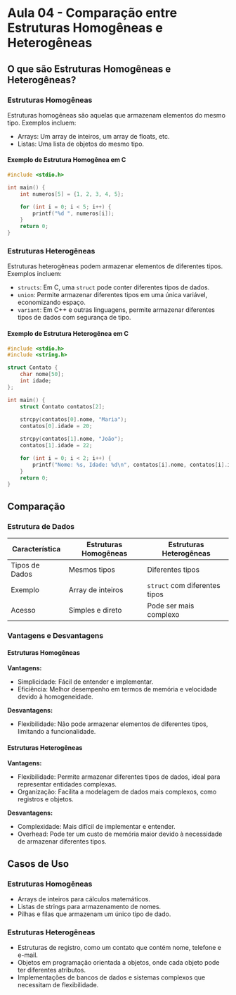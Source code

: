 # Aula 04 - Comparação entre Estruturas Homogêneas e Heterogêneas

## O que são Estruturas Homogêneas e Heterogêneas?

### Estruturas Homogêneas

Estruturas homogêneas são aquelas que armazenam elementos do mesmo tipo. Exemplos incluem:

- Arrays: Um array de inteiros, um array de floats, etc.
- Listas: Uma lista de objetos do mesmo tipo.

#### Exemplo de Estrutura Homogênea em C

```c
#include <stdio.h>

int main() {
    int numeros[5] = {1, 2, 3, 4, 5};

    for (int i = 0; i < 5; i++) {
        printf("%d ", numeros[i]);
    }
    return 0;
}
```

### Estruturas Heterogêneas

Estruturas heterogêneas podem armazenar elementos de diferentes tipos. Exemplos incluem:

- `structs`: Em C, uma `struct` pode conter diferentes tipos de dados.
- `union`: Permite armazenar diferentes tipos em uma única variável, economizando espaço.
- `variant`: Em C++ e outras linguagens, permite armazenar diferentes tipos de dados com segurança de tipo.

#### Exemplo de Estrutura Heterogênea em C

```c
#include <stdio.h>
#include <string.h>

struct Contato {
    char nome[50];
    int idade;
};

int main() {
    struct Contato contatos[2];
    
    strcpy(contatos[0].nome, "Maria");
    contatos[0].idade = 20;

    strcpy(contatos[1].nome, "João");
    contatos[1].idade = 22;

    for (int i = 0; i < 2; i++) {
        printf("Nome: %s, Idade: %d\n", contatos[i].nome, contatos[i].idade);
    }
    return 0;
}
```

## Comparação

### Estrutura de Dados

| Característica                    | Estruturas Homogêneas              | Estruturas Heterogêneas             |
|-----------------------------------|------------------------------------|-------------------------------------|
| Tipos de Dados                    | Mesmos tipos                       | Diferentes tipos                    |
| Exemplo                           | Array de inteiros                 | `struct` com diferentes tipos       |
| Acesso                            | Simples e direto                   | Pode ser mais complexo              |

### Vantagens e Desvantagens

#### Estruturas Homogêneas

**Vantagens:**
- Simplicidade: Fácil de entender e implementar.
- Eficiência: Melhor desempenho em termos de memória e velocidade devido à homogeneidade.

**Desvantagens:**
- Flexibilidade: Não pode armazenar elementos de diferentes tipos, limitando a funcionalidade.

#### Estruturas Heterogêneas

**Vantagens:**
- Flexibilidade: Permite armazenar diferentes tipos de dados, ideal para representar entidades complexas.
- Organização: Facilita a modelagem de dados mais complexos, como registros e objetos.

**Desvantagens:**
- Complexidade: Mais difícil de implementar e entender.
- Overhead: Pode ter um custo de memória maior devido à necessidade de armazenar diferentes tipos.

## Casos de Uso

### Estruturas Homogêneas

- Arrays de inteiros para cálculos matemáticos.
- Listas de strings para armazenamento de nomes.
- Pilhas e filas que armazenam um único tipo de dado.

### Estruturas Heterogêneas

- Estruturas de registro, como um contato que contém nome, telefone e e-mail.
- Objetos em programação orientada a objetos, onde cada objeto pode ter diferentes atributos.
- Implementações de bancos de dados e sistemas complexos que necessitam de flexibilidade.
